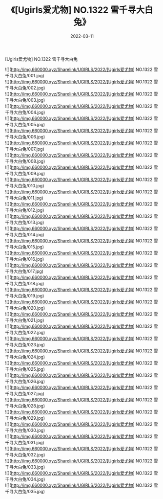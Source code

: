 ﻿---
layout: post
title:  《[Ugirls爱尤物] NO.1322 雪千寻大白兔》
date:   2022-03-11
img: http://img.660000.xyz/Sharelink/UGIRLS/2022/[Ugirls爱尤物] NO.1322 雪千寻大白兔/000.jpg
categories: [美女, 清纯, 唯美]
---

[Ugirls爱尤物] NO.1322 雪千寻大白兔

 ![](http://img.660000.xyz/Sharelink/UGIRLS/2022/[Ugirls爱尤物] NO.1322 雪千寻大白兔/001.jpg) <br>![](http://img.660000.xyz/Sharelink/UGIRLS/2022/[Ugirls爱尤物] NO.1322 雪千寻大白兔/002.jpg) <br>![](http://img.660000.xyz/Sharelink/UGIRLS/2022/[Ugirls爱尤物] NO.1322 雪千寻大白兔/003.jpg) <br>![](http://img.660000.xyz/Sharelink/UGIRLS/2022/[Ugirls爱尤物] NO.1322 雪千寻大白兔/004.jpg) <br>![](http://img.660000.xyz/Sharelink/UGIRLS/2022/[Ugirls爱尤物] NO.1322 雪千寻大白兔/005.jpg) <br>![](http://img.660000.xyz/Sharelink/UGIRLS/2022/[Ugirls爱尤物] NO.1322 雪千寻大白兔/006.jpg) <br>![](http://img.660000.xyz/Sharelink/UGIRLS/2022/[Ugirls爱尤物] NO.1322 雪千寻大白兔/007.jpg) <br>![](http://img.660000.xyz/Sharelink/UGIRLS/2022/[Ugirls爱尤物] NO.1322 雪千寻大白兔/008.jpg) <br>![](http://img.660000.xyz/Sharelink/UGIRLS/2022/[Ugirls爱尤物] NO.1322 雪千寻大白兔/009.jpg) <br>![](http://img.660000.xyz/Sharelink/UGIRLS/2022/[Ugirls爱尤物] NO.1322 雪千寻大白兔/010.jpg) <br>![](http://img.660000.xyz/Sharelink/UGIRLS/2022/[Ugirls爱尤物] NO.1322 雪千寻大白兔/011.jpg) <br>![](http://img.660000.xyz/Sharelink/UGIRLS/2022/[Ugirls爱尤物] NO.1322 雪千寻大白兔/012.jpg) <br>![](http://img.660000.xyz/Sharelink/UGIRLS/2022/[Ugirls爱尤物] NO.1322 雪千寻大白兔/013.jpg) <br>![](http://img.660000.xyz/Sharelink/UGIRLS/2022/[Ugirls爱尤物] NO.1322 雪千寻大白兔/014.jpg) <br>![](http://img.660000.xyz/Sharelink/UGIRLS/2022/[Ugirls爱尤物] NO.1322 雪千寻大白兔/015.jpg) <br>![](http://img.660000.xyz/Sharelink/UGIRLS/2022/[Ugirls爱尤物] NO.1322 雪千寻大白兔/016.jpg) <br>![](http://img.660000.xyz/Sharelink/UGIRLS/2022/[Ugirls爱尤物] NO.1322 雪千寻大白兔/017.jpg) <br>![](http://img.660000.xyz/Sharelink/UGIRLS/2022/[Ugirls爱尤物] NO.1322 雪千寻大白兔/018.jpg) <br>![](http://img.660000.xyz/Sharelink/UGIRLS/2022/[Ugirls爱尤物] NO.1322 雪千寻大白兔/019.jpg) <br>![](http://img.660000.xyz/Sharelink/UGIRLS/2022/[Ugirls爱尤物] NO.1322 雪千寻大白兔/020.jpg) <br>![](http://img.660000.xyz/Sharelink/UGIRLS/2022/[Ugirls爱尤物] NO.1322 雪千寻大白兔/021.jpg) <br>![](http://img.660000.xyz/Sharelink/UGIRLS/2022/[Ugirls爱尤物] NO.1322 雪千寻大白兔/022.jpg) <br>![](http://img.660000.xyz/Sharelink/UGIRLS/2022/[Ugirls爱尤物] NO.1322 雪千寻大白兔/023.jpg) <br>![](http://img.660000.xyz/Sharelink/UGIRLS/2022/[Ugirls爱尤物] NO.1322 雪千寻大白兔/024.jpg) <br>![](http://img.660000.xyz/Sharelink/UGIRLS/2022/[Ugirls爱尤物] NO.1322 雪千寻大白兔/025.jpg) <br>![](http://img.660000.xyz/Sharelink/UGIRLS/2022/[Ugirls爱尤物] NO.1322 雪千寻大白兔/026.jpg) <br>![](http://img.660000.xyz/Sharelink/UGIRLS/2022/[Ugirls爱尤物] NO.1322 雪千寻大白兔/027.jpg) <br>![](http://img.660000.xyz/Sharelink/UGIRLS/2022/[Ugirls爱尤物] NO.1322 雪千寻大白兔/028.jpg) <br>![](http://img.660000.xyz/Sharelink/UGIRLS/2022/[Ugirls爱尤物] NO.1322 雪千寻大白兔/029.jpg) <br>![](http://img.660000.xyz/Sharelink/UGIRLS/2022/[Ugirls爱尤物] NO.1322 雪千寻大白兔/030.jpg) <br>![](http://img.660000.xyz/Sharelink/UGIRLS/2022/[Ugirls爱尤物] NO.1322 雪千寻大白兔/031.jpg) <br>![](http://img.660000.xyz/Sharelink/UGIRLS/2022/[Ugirls爱尤物] NO.1322 雪千寻大白兔/032.jpg) <br>![](http://img.660000.xyz/Sharelink/UGIRLS/2022/[Ugirls爱尤物] NO.1322 雪千寻大白兔/033.jpg) <br>![](http://img.660000.xyz/Sharelink/UGIRLS/2022/[Ugirls爱尤物] NO.1322 雪千寻大白兔/034.jpg) <br>![](http://img.660000.xyz/Sharelink/UGIRLS/2022/[Ugirls爱尤物] NO.1322 雪千寻大白兔/035.jpg) <br>